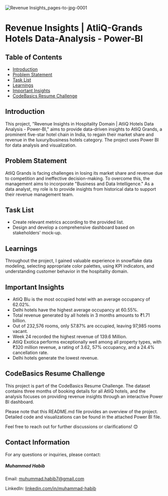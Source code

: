 
![Revenue Insights_pages-to-jpg-0001](https://github.com/muhummad-habib/DataAnalytics-Profile/assets/121312917/0481d38d-d981-4150-8319-3a994217d6d4)


# Revenue Insights | AtliQ-Grands Hotels Data-Analysis - Power-BI

## Table of Contents
- [Introduction](#introduction)
- [Problem Statement](#problem-statement)
- [Task List](#task-list)
- [Learnings](#learnings)
- [Important Insights](#important-insights)
- [CodeBasics Resume Challenge](#codebasics-resume-challenge)

## Introduction
This project, "Revenue Insights in Hospitality Domain | AtliQ Hotels Data Analysis - Power-BI," aims to provide data-driven insights to AtliQ Grands, a prominent five-star hotel chain in India, to regain their market share and revenue in the luxury/business hotels category. The project uses Power BI for data analysis and visualization.

## Problem Statement
AtliQ Grands is facing challenges in losing its market share and revenue due to competition and ineffective decision-making. To overcome this, the management aims to incorporate "Business and Data Intelligence." As a data analyst, my role is to provide insights from historical data to support their revenue management team.

## Task List
- Create relevant metrics according to the provided list.
- Design and develop a comprehensive dashboard based on stakeholders' mock-up.

## Learnings
Throughout the project, I gained valuable experience in snowflake data modeling, selecting appropriate color palettes, using KPI indicators, and understanding customer behavior in the hospitality domain.

## Important Insights
- AtliQ Blu is the most occupied hotel with an average occupancy of 62.02%.
- Delhi hotels have the highest average occupancy at 60.55%.
- Total revenue generated by all hotels in 3 months amounts to ₹1.71 billion.
- Out of 232,576 rooms, only 57.87% are occupied, leaving 97,985 rooms vacant.
- Week 24 recorded the highest revenue of 139.6 Million.
- AtliQ Exotica performs exceptionally well among all property types, with ₹320 million revenue, a rating of 3.62, 57% occupancy, and a 24.4% cancellation rate.
- Delhi hotels generate the lowest revenue.

## CodeBasics Resume Challenge
This project is part of the CodeBasics Resume Challenge. The dataset contains three months of booking details for all AtliQ hotels, and the analysis focuses on providing revenue insights through an interactive Power BI dashboard.

Please note that this README.md file provides an overview of the project. Detailed code and visualizations can be found in the attached Power BI file.

Feel free to reach out for further discussions or clarifications! 😊




## Contact Information

For any questions or inquiries, please contact:

##### Muhammad Habib

Email: [muhummad.habib7@gmail.com](muhummad.habib7@gmail.com)

LinkedIn: [linkedin.com/in/muhammad-habib](https://www.linkedin.com/in/muhammad-habib)
